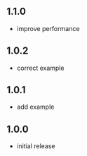 ## 1.1.0
- improve performance

## 1.0.2
- correct example

## 1.0.1
- add example

## 1.0.0
- initial release